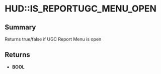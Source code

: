 # HUD::IS_REPORTUGC_MENU_OPEN

## Summary
Returns true/false if UGC Report Menu is open

## Returns
* **BOOL**